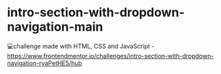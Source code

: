 # intro-section-with-dropdown-navigation-main
💻challenge made with HTML, CSS and JavaScript - https://www.frontendmentor.io/challenges/intro-section-with-dropdown-navigation-ryaPetHE5/hub
